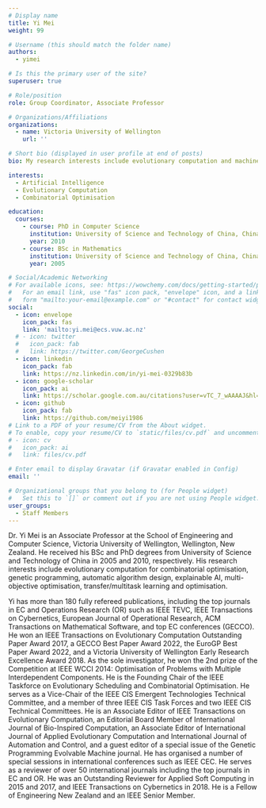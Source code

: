 ```yaml
---
# Display name
title: Yi Mei
weight: 99

# Username (this should match the folder name)
authors:
  - yimei

# Is this the primary user of the site?
superuser: true

# Role/position
role: Group Coordinator, Associate Professor

# Organizations/Affiliations
organizations:
  - name: Victoria University of Wellington
    url: ''

# Short bio (displayed in user profile at end of posts)
bio: My research interests include evolutionary computation and machine learning for combinatorial optimisation, genetic programming, hyper-heuristics, and explainable AI. 

interests:
  - Artificial Intelligence
  - Evolutionary Computation
  - Combinatorial Optimisation

education:
  courses:
    - course: PhD in Computer Science
      institution: University of Science and Technology of China, China
      year: 2010
    - course: BSc in Mathematics
      institution: University of Science and Technology of China, China
      year: 2005

# Social/Academic Networking
# For available icons, see: https://wowchemy.com/docs/getting-started/page-builder/#icons
#   For an email link, use "fas" icon pack, "envelope" icon, and a link in the
#   form "mailto:your-email@example.com" or "#contact" for contact widget.
social:
  - icon: envelope
    icon_pack: fas
    link: 'mailto:yi.mei@ecs.vuw.ac.nz'
  # - icon: twitter
  #   icon_pack: fab
  #   link: https://twitter.com/GeorgeCushen
  - icon: linkedin
    icon_pack: fab
    link: https://nz.linkedin.com/in/yi-mei-0329b83b
  - icon: google-scholar
    icon_pack: ai
    link: https://scholar.google.com.au/citations?user=vTC_7_wAAAAJ&hl=en
  - icon: github
    icon_pack: fab
    link: https://github.com/meiyi1986
# Link to a PDF of your resume/CV from the About widget.
# To enable, copy your resume/CV to `static/files/cv.pdf` and uncomment the lines below.
# - icon: cv
#   icon_pack: ai
#   link: files/cv.pdf

# Enter email to display Gravatar (if Gravatar enabled in Config)
email: ''

# Organizational groups that you belong to (for People widget)
#   Set this to `[]` or comment out if you are not using People widget.
user_groups:
  - Staff Members
---
```


Dr. Yi Mei is an Associate Professor at the School of Engineering and Computer Science, Victoria University of Wellington, Wellington, New Zealand. He received his BSc and PhD degrees from University of Science and Technology of China in 2005 and 2010, respectively. His research interests include evolutionary computation for combinatorial optimisation, genetic programming, automatic algorithm design, explainable AI, multi-objective optimisation, transfer/multitask learning and optimisation.

Yi has more than 180 fully refereed publications, including the top journals in EC and Operations Research (OR) such as IEEE TEVC, IEEE Transactions on Cybernetics, European Journal of Operational Research, ACM Transactions on Mathematical Software, and top EC conferences (GECCO). He won an IEEE Transactions on Evolutionary Computation Outstanding Paper Award 2017, a GECCO Best Paper Award 2022, the EuroGP Best Paper Award 2022, and a Victoria University of Wellington Early Research Excellence Award 2018. As the sole investigator, he won the 2nd prize of the Competition at IEEE WCCI 2014: Optimisation of Problems with Multiple Interdependent Components. He is the Founding Chair of the IEEE Taskforce on Evolutionary Scheduling and Combinatorial Optimisation. He serves as a Vice-Chair of the IEEE CIS Emergent Technologies Technical Committee, and a member of three IEEE CIS Task Forces and two IEEE CIS Technical Committees. He is an Associate Editor of IEEE Transactions on Evolutionary Computation, an Editorial Board Member of International Journal of Bio-Inspired Computation, an Associate Editor of International Journal of Applied Evolutionary Computation and International Journal of Automation and Control, and a guest editor of a special issue of the Genetic Programming Evolvable Machine journal. He has organised a number of special sessions in international conferences such as IEEE CEC. He serves as a reviewer of over 50 international journals including the top journals in EC and OR. He was an Outstanding Reviewer for Applied Soft Computing in 2015 and 2017, and IEEE Transactions on Cybernetics in 2018. He is a Fellow of Engineering New Zealand and an IEEE Senior Member.

